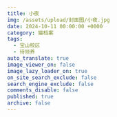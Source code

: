 ```yaml
---
title: 小夜
img: /assets/upload/封面图/小夜.jpg
date: 2024-10-11 00:00:00 +0000
category: 猫档案
tags:
  - 宝山校区
  - 待领养
auto_translate: true
image_viewer_on: false
image_lazy_loader_on: true
on_site_search_exclude: false
search_engine_exclude: false
comments_disable: false
published: true
archive: false
---
```

